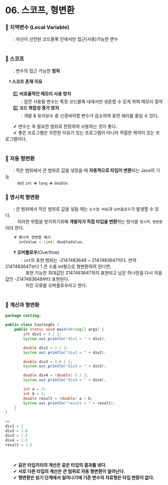 # 06. 스코프, 형변환

### 🔹 **지역변수 (Local Variable)**
ㅤㅤ: 자신이 선언된 코드블록 안에서만 접근(사용)가능한 변수 <br><br>

### 🔹 **스코프**
ㅤㅤ: 변수의 접근 가능한 **범위** <br>

ㅤ❗ **스코프 존재 이유** <br>

ㅤㅤ1️⃣ **비효율적인 메모리 사용 방지**<br>
ㅤㅤㅤㅤ: 잠깐 사용될 변수는 특정 코드블록 내에서만 생존할 수 있게 하여 메모리 절약<br>
ㅤㅤ2️⃣ **코드 복잡성 증가 방지**<br>
ㅤㅤㅤㅤ: 개발 & 유지보수 중 신경써야할 변수가 감소하여 휴먼 에러를 줄일 수 있다. <br>

ㅤㅤ✔ 변수는 꼭 필요한 범위로 한정하여 사용하는 것이 좋다.<br>
ㅤㅤ✔ 좋은 프로그램은 무한한 자유가 있는 프로그램이 아니라 적절한 제약이 있는 프로그램이다.<br><br>

### 🔹 **자동 형변환**
ㅤㅤ: 작은 범위에서 큰 범위로 값을 넣었을 때 **자동적으로 타입이 변환**되는 Java의 기능 <br>
ㅤㅤㅤex) `int` **→** `long` **→** `double`<br>

### 🔹 **명시적 형변환**
ㅤㅤ: 큰 범위에서 작은 범위로 값을 넣을 때는 `소수점 버림`과 `오버플로우`가 발생할 수 있다.<br>
ㅤㅤㅤ이러한 위험을 방지하기위해 **개발자가 직접 타입을 변환**하는 방식을 `명시적 형변환`이라 한다.<br>

```Java
    # 명시적 형변환 예시
      intValue = (int) doubleValue;
```

ㅤㅤ❓ **오버플로우**(Overflow) <br>
ㅤㅤㅤㅤ: `int`의 표현 범위는 -2147483648 ~ 2147483647이다. 만약 2147483647보다 1 큰 수를 int형으로 형변환하려 한다면,<br>
ㅤㅤㅤㅤㅤ표현 가능한 최대값인 2147483647까지 표현되고 남은 하나만큼 다시 처음 값인 -2147483648부터 표현된다. <br>
ㅤㅤㅤㅤㅤ이런 오류를 오버플로우라고 한다.<br><br>

### 🔹 **계산과 형변환**

```Java
package casting;

public class CastingEx {
    public static void main(String[] args) {
        int div1 = 3 / 2;
        System.out.println("div1 = " + div1);

        double div2 = 3 / 2;
        System.out.println("div2 = " + div2);

        double div3 = 3.0 / 2;
        System.out.println("div3 = " + div3);

        double div4 = (double) 3 / 2;
        System.out.println("div4 = " + div4);

        int a = 3;
        int b = 2;
        double result = (double) a / b;
        System.out.println("result = " + result);
    }
}

>>
div1 = 1
div2 = 1.0
div3 = 1.5
div4 = 1.5
result = 1.5
```
<br>

ㅤㅤ✔ **같은 타입끼리의 계산은 같은 타입의 결과를 낸다.** <br>
ㅤㅤ✔ **서로 다른 타입의 계산은 큰 범위로 자동 형변환이 일어난다.** <br>
ㅤㅤ✔ **형변환은 읽기 단계에서 일어나기에 기존 변수의 자료형은 타입 변환이 없다.** <br>

<!--
공백문자: "ㅤ" or &nbsp;
### 🔹 ** **
ㅤㅤ:  <br>
ㅤㅤㅤex) <br>
ㅤㅤ✔ <br>
ㅤㅤㅤㅤㅤex) <br>
ㅤㅤ❓ <br>
ㅤㅤㅤㅤㅤex) <br>
ㅤㅤ❗ <br>
ㅤㅤㅤㅤㅤex) <br>

1️⃣ <br>
2️⃣ <br>
3️⃣ <br>
4️⃣ <br>
5️⃣ <br>
6️⃣ <br>
ㅤㅤㅤ:<br>
-->
